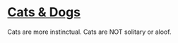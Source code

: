 # [Cats & Dogs](#IDEA:-30)
<!-- TODO:2021-08-09T18:06:34.601Z IDEA:2021-08-09T18:08:09.078Z -->

Cats are more instinctual.
Cats are NOT solitary or aloof.